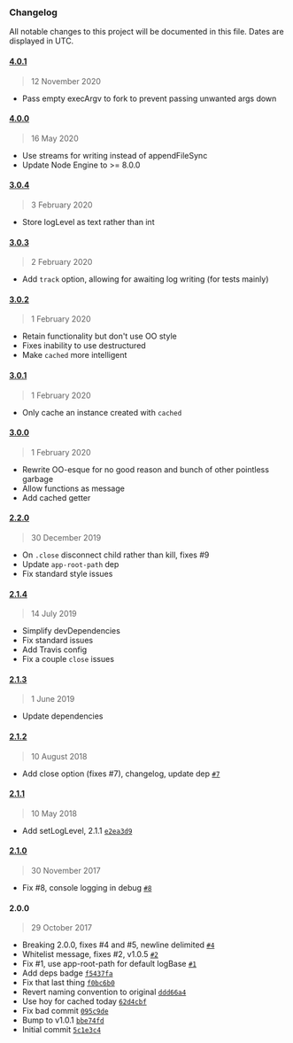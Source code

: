### Changelog

All notable changes to this project will be documented in this file. Dates are displayed in UTC.

#### [4.0.1](https://github.com/doesdev/bock/compare/4.0.0...4.0.1)

> 12 November 2020

- Pass empty execArgv to fork to prevent passing unwanted args down

#### [4.0.0](https://github.com/doesdev/bock/compare/3.0.4...4.0.0)

> 16 May 2020

- Use streams for writing instead of appendFileSync
- Update Node Engine to >= 8.0.0

#### [3.0.4](https://github.com/doesdev/bock/compare/3.0.3...3.0.4)

> 3 February 2020

- Store logLevel as text rather than int

#### [3.0.3](https://github.com/doesdev/bock/compare/3.0.2...3.0.3)

> 2 February 2020

- Add `track` option, allowing for awaiting log writing (for tests mainly)

#### [3.0.2](https://github.com/doesdev/bock/compare/3.0.1...3.0.2)

> 1 February 2020

- Retain functionality but don't use OO style
- Fixes inability to use destructured
- Make `cached` more intelligent

#### [3.0.1](https://github.com/doesdev/bock/compare/3.0.0...3.0.1)

> 1 February 2020

- Only cache an instance created with `cached`

#### [3.0.0](https://github.com/doesdev/bock/compare/2.2.0...3.0.0)

> 1 February 2020

- Rewrite OO-esque for no good reason and bunch of other pointless garbage
- Allow functions as message
- Add cached getter

#### [2.2.0](https://github.com/doesdev/bock/compare/2.1.4...2.2.0)

> 30 December 2019

- On `.close` disconnect child rather than kill, fixes #9
- Update `app-root-path` dep
- Fix standard style issues

#### [2.1.4](https://github.com/doesdev/bock/compare/2.1.3...2.1.4)

> 14 July 2019

- Simplify devDependencies
- Fix standard issues
- Add Travis config
- Fix a couple `close` issues

#### [2.1.3](https://github.com/doesdev/bock/compare/2.1.2...2.1.3)

> 1 June 2019

- Update dependencies

#### [2.1.2](https://github.com/doesdev/bock/compare/2.1.1...2.1.2)

> 10 August 2018

- Add close option (fixes #7), changelog, update dep [`#7`](https://github.com/doesdev/bock/issues/7)

#### [2.1.1](https://github.com/doesdev/bock/compare/2.1.0...2.1.1)

> 10 May 2018

- Add setLogLevel, 2.1.1 [`e2ea3d9`](https://github.com/doesdev/bock/commit/e2ea3d96f7c3ad821e8214fea880db5e454019b0)

#### [2.1.0](https://github.com/doesdev/bock/compare/2.0.0...2.1.0)

> 30 November 2017

- Fix #8, console logging in debug [`#8`](https://github.com/doesdev/bock/issues/8)

#### 2.0.0

> 29 October 2017

- Breaking 2.0.0, fixes #4 and #5, newline delimited [`#4`](https://github.com/doesdev/bock/issues/4)
- Whitelist message, fixes #2, v1.0.5 [`#2`](https://github.com/doesdev/bock/issues/2)
- Fix #1, use app-root-path for default logBase [`#1`](https://github.com/doesdev/bock/issues/1)
- Add deps badge [`f5437fa`](https://github.com/doesdev/bock/commit/f5437fa4390162dff012d477bdbc8993d368826f)
- Fix that last thing [`f0bc6b0`](https://github.com/doesdev/bock/commit/f0bc6b0c8249008bc67ed60040e2e59803241472)
- Revert naming convention to original [`ddd66a4`](https://github.com/doesdev/bock/commit/ddd66a44384fda25eba751a4740d2a046935bad0)
- Use hoy for cached today [`62d4cbf`](https://github.com/doesdev/bock/commit/62d4cbfa3e9ba800cc8450a99b91a8f4310de4a7)
- Fix bad commit [`095c9de`](https://github.com/doesdev/bock/commit/095c9dee08e67a72ba7ef4a012f2264b9f7bb0d1)
- Bump to v1.0.1 [`bbe74fd`](https://github.com/doesdev/bock/commit/bbe74fde95c49ba855196eae3181f7d51b853f92)
- Initial commit [`5c1e3c4`](https://github.com/doesdev/bock/commit/5c1e3c46d8defcd3c1cc6a300087d8f07726273b)
